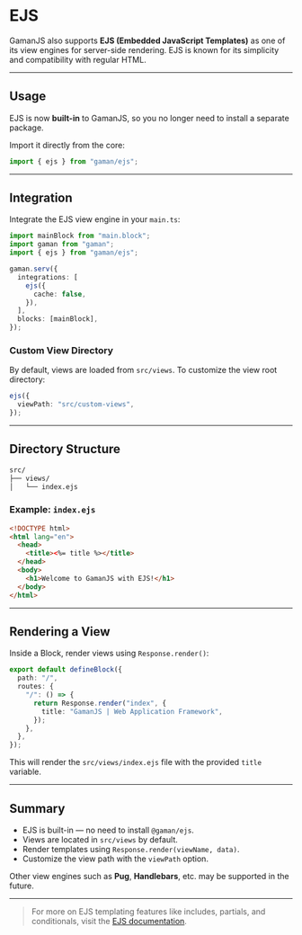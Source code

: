 # EJS

GamanJS also supports **EJS (Embedded JavaScript Templates)** as one of its view engines for server-side rendering. EJS is known for its simplicity and compatibility with regular HTML.

---

## Usage

EJS is now **built-in** to GamanJS, so you no longer need to install a separate package.

Import it directly from the core:

```ts
import { ejs } from "gaman/ejs";
```

---

## Integration

Integrate the EJS view engine in your `main.ts`:

```ts
import mainBlock from "main.block";
import gaman from "gaman";
import { ejs } from "gaman/ejs";

gaman.serv({
  integrations: [
    ejs({
      cache: false,
    }),
  ],
  blocks: [mainBlock],
});
```

### Custom View Directory

By default, views are loaded from `src/views`. To customize the view root directory:

```ts
ejs({
  viewPath: "src/custom-views",
});
```

---

## Directory Structure

```sh
src/
├── views/
│   └── index.ejs
```

### Example: `index.ejs`

```html
<!DOCTYPE html>
<html lang="en">
  <head>
    <title><%= title %></title>
  </head>
  <body>
    <h1>Welcome to GamanJS with EJS!</h1>
  </body>
</html>
```

---

## Rendering a View

Inside a Block, render views using `Response.render()`:

```ts
export default defineBlock({
  path: "/",
  routes: {
    "/": () => {
      return Response.render("index", {
        title: "GamanJS | Web Application Framework",
      });
    },
  },
});
```

This will render the `src/views/index.ejs` file with the provided `title` variable.

---

## Summary

* EJS is built-in — no need to install `@gaman/ejs`.
* Views are located in `src/views` by default.
* Render templates using `Response.render(viewName, data)`.
* Customize the view path with the `viewPath` option.

Other view engines such as **Pug**, **Handlebars**, etc. may be supported in the future.

---

> For more on EJS templating features like includes, partials, and conditionals, visit the [EJS documentation](https://ejs.co/).
